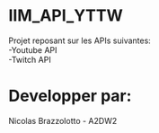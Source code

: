 # IIM_API_YTTW

Projet reposant sur les APIs suivantes:   
-Youtube API  
-Twitch API  

# Developper par:
Nicolas Brazzolotto - A2DW2